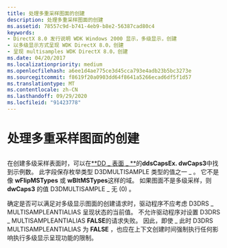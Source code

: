 ```yaml
---
title: 处理多重采样图面的创建
description: 处理多重采样图面的创建
ms.assetid: 78557c9d-b741-4eb9-b8e2-56387cad80c4
keywords:
- DirectX 8.0 发行说明 WDK Windows 2000 显示，多级显示，创建
- 以多级显示方式呈现 WDK DirectX 8.0，创建
- 呈现 multisamples WDK DirectX 8.0，创建
ms.date: 04/20/2017
ms.localizationpriority: medium
ms.openlocfilehash: a6ee1d4ae775ce3d45cca793e4adb23b5bc3273e
ms.sourcegitcommit: f8619f20a0903dd64f8641a5266ecad6df5f1d57
ms.translationtype: MT
ms.contentlocale: zh-CN
ms.lasthandoff: 09/29/2020
ms.locfileid: "91423778"
---
```

# <a name="handling-the-creation-of-multisampled-surfaces"></a>处理多重采样图面的创建


## <span id="ddk_handling_the_creation_of_multisampled_surfaces_gg"></span><span id="DDK_HANDLING_THE_CREATION_OF_MULTISAMPLED_SURFACES_GG"></span>


在创建多级采样表面时，可以在[**DD \_ 表面 \_ **](/windows/win32/api/ddrawint/ns-ddrawint-dd_surface_more)的**ddsCapsEx. dwCaps3**中找到示例数。 此字段保存枚举类型 D3DMULTISAMPLE 类型的值之一 \_ 。 它不是像 **wFlipMSTypes** 或 **wBltMSTypes**这样的域。 如果图面不是多级采样，则 **dwCaps3** 的值 D3DMULTISAMPLE \_ 无 (0) 。

确定是否可以满足对多级显示图面的创建请求时，驱动程序不应考虑 D3DRS \_ MULTISAMPLEANTIALIAS 呈现状态的当前值。 不允许驱动程序对设置 D3DRS \_ MULTISAMPLEANTIALIAS **FALSE**的请求失败。 因此，即使 \_ 此时 D3DRS MULTISAMPLEANTIALIAS 为 **FALSE** ，也应在上下文创建时间强制执行任何影响执行多级显示呈现功能的限制。

 

